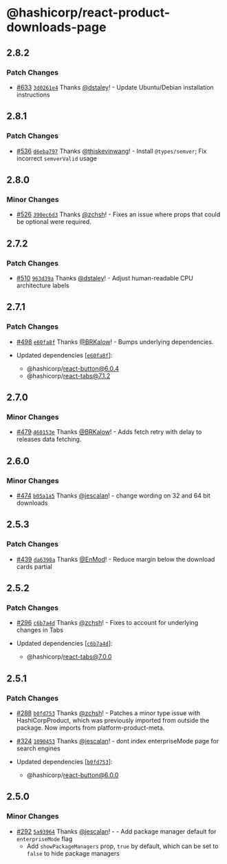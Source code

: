# @hashicorp/react-product-downloads-page

## 2.8.2

### Patch Changes

- [#633](https://github.com/hashicorp/react-components/pull/633) [`3d0261e4`](https://github.com/hashicorp/react-components/commit/3d0261e4c01bebd05e7ad0869760804e7ad82a4a) Thanks [@dstaley](https://github.com/dstaley)! - Update Ubuntu/Debian installation instructions

## 2.8.1

### Patch Changes

- [#536](https://github.com/hashicorp/react-components/pull/536) [`d6eba797`](https://github.com/hashicorp/react-components/commit/d6eba7971bbbf7c58cf3cc110f5b7b423e3cd27c) Thanks [@thiskevinwang](https://github.com/thiskevinwang)! - Install `@types/semver`; Fix incorrect `semverValid` usage

## 2.8.0

### Minor Changes

- [#526](https://github.com/hashicorp/react-components/pull/526) [`390ec6d3`](https://github.com/hashicorp/react-components/commit/390ec6d3aa2473a6a5959cdbb2a88225b7f2dd22) Thanks [@zchsh](https://github.com/zchsh)! - Fixes an issue where props that could be optional were required.

## 2.7.2

### Patch Changes

- [#510](https://github.com/hashicorp/react-components/pull/510) [`963d39a`](https://github.com/hashicorp/react-components/commit/963d39ac51d63ff45a8a85ab078c7130502c972d) Thanks [@dstaley](https://github.com/dstaley)! - Adjust human-readable CPU architecture labels

## 2.7.1

### Patch Changes

- [#498](https://github.com/hashicorp/react-components/pull/498) [`e60fa8f`](https://github.com/hashicorp/react-components/commit/e60fa8f437a98f97f6c0ed396f194192cf5e376e) Thanks [@BRKalow](https://github.com/BRKalow)! - Bumps underlying dependencies.

- Updated dependencies [[`e60fa8f`](https://github.com/hashicorp/react-components/commit/e60fa8f437a98f97f6c0ed396f194192cf5e376e)]:
  - @hashicorp/react-button@6.0.4
  - @hashicorp/react-tabs@7.1.2

## 2.7.0

### Minor Changes

- [#479](https://github.com/hashicorp/react-components/pull/479) [`460153e`](https://github.com/hashicorp/react-components/commit/460153e6fe92f3c45e1a97710832603bd200d62e) Thanks [@BRKalow](https://github.com/BRKalow)! - Adds fetch retry with delay to releases data fetching.

## 2.6.0

### Minor Changes

- [#474](https://github.com/hashicorp/react-components/pull/474) [`b05a1a5`](https://github.com/hashicorp/react-components/commit/b05a1a5b9cd3e2acd20d0fd784e4f83a69a193f4) Thanks [@jescalan](https://github.com/jescalan)! - change wording on 32 and 64 bit downloads

## 2.5.3

### Patch Changes

- [#439](https://github.com/hashicorp/react-components/pull/439) [`da6398a`](https://github.com/hashicorp/react-components/commit/da6398a83ff33556d34bca71341a237bb579b836) Thanks [@EnMod](https://github.com/EnMod)! - Reduce margin below the download cards partial

## 2.5.2

### Patch Changes

- [#296](https://github.com/hashicorp/react-components/pull/296) [`c6b7a4d`](https://github.com/hashicorp/react-components/commit/c6b7a4dc80319d92f694773517d822f0566b229a) Thanks [@zchsh](https://github.com/zchsh)! - Fixes to account for underlying changes in Tabs

- Updated dependencies [[`c6b7a4d`](https://github.com/hashicorp/react-components/commit/c6b7a4dc80319d92f694773517d822f0566b229a)]:
  - @hashicorp/react-tabs@7.0.0

## 2.5.1

### Patch Changes

- [#288](https://github.com/hashicorp/react-components/pull/288) [`b0fd753`](https://github.com/hashicorp/react-components/commit/b0fd753d7f9e5c4649424139712d4d2c5ec5ffd9) Thanks [@zchsh](https://github.com/zchsh)! - Patches a minor type issue with HashiCorpProduct, which was previously imported from outside the package. Now imports from platform-product-meta.

* [#324](https://github.com/hashicorp/react-components/pull/324) [`1090453`](https://github.com/hashicorp/react-components/commit/1090453fb46efd7da2d3218d8bfb3f0910bcdf9d) Thanks [@jescalan](https://github.com/jescalan)! - dont index enterpriseMode page for search engines

* Updated dependencies [[`b0fd753`](https://github.com/hashicorp/react-components/commit/b0fd753d7f9e5c4649424139712d4d2c5ec5ffd9)]:
  - @hashicorp/react-button@6.0.0

## 2.5.0

### Minor Changes

- [#292](https://github.com/hashicorp/react-components/pull/292) [`5a93964`](https://github.com/hashicorp/react-components/commit/5a93964095c3b85c395d654301b4c02044d2ca67) Thanks [@jescalan](https://github.com/jescalan)! - - Add package manager default for `enterpriseMode` flag
  - Add `showPackageManagers` prop, `true` by default, which can be set to `false` to hide package managers
